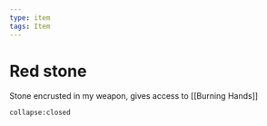 ```yaml
---
type: item
tags: Item
---
```


# Red stone 
Stone encrusted in my weapon, gives access to [[Burning Hands]] 
```ad-ooc
collapse:closed
```